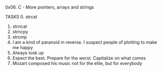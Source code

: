 0x06. C - More pointers, arrays and strings

TASKS
0. strcat
1. strncat
2. strncpy
3. strcmp
4. I am a kind of paranoid in reverse. I suspect people 
of plotting to make me happy
5. Always look up
6. Expect the best. Prepare for the worst. Capitalize on what comes
7. Mozart composed his music not for the elite, but for everybody

